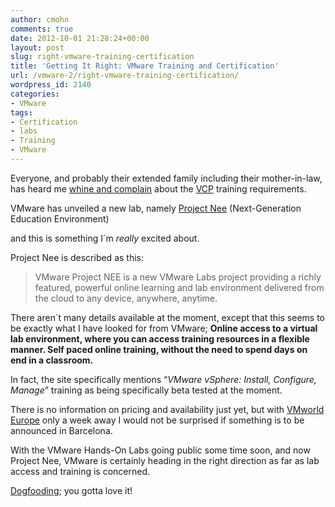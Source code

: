 ```yaml
---
author: cmohn
comments: true
date: 2012-10-01 21:28:24+00:00
layout: post
slug: right-vmware-training-certification
title: 'Getting It Right: VMware Training and Certification'
url: /vmware-2/right-vmware-training-certification/
wordpress_id: 2140
categories:
- VMware
tags:
- Certification
- labs
- Training
- VMware
---
```


Everyone, and probably their extended family including their mother-in-law, has heard me [whine and complain](http://vninja.net/vmware-2/vcp-5-certification-requirement-clarification/) about the [VCP](www.vmware.com/go/vcp) training requirements.

VMware has unveiled a new lab, namely [Project Nee](http://labs.vmware.com/nee/) (Next-Generation Education Environment)

and this is something I´m _really_ excited about.

Project Nee is described as this:


<blockquote>VMware Project NEE is a new VMware Labs project providing a richly featured, powerful online learning and lab environment delivered from the cloud to any device, anywhere, anytime.</blockquote>


There aren´t many details available at the moment, except that this seems to be exactly what I have looked for from VMware;
**Online access to a virtual lab environment, where you can access training resources in a flexible manner. Self paced online training, without the need to spend days on end in a classroom.**

In fact, the site specifically mentions “_VMware vSphere: Install, Configure, Manage_” training as being specifically beta tested at the moment.

There is no information on pricing and availability just yet, but with [VMworld Europe](http://vmworld.com) only a week away I would not be surprised if something is to be announced in Barcelona.

With the VMware Hands-On Labs going public some time soon, and now Project Nee, VMware is certainly heading in the right direction as far as lab access and training is concerned.

[Dogfooding](http://en.wikipedia.org/wiki/Eating_your_own_dog_food); you gotta love it!
